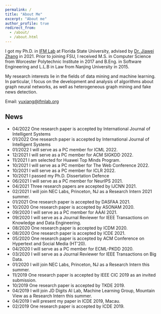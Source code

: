 ```yaml
---
permalink: /
title: "About Me"
excerpt: "About me"
author_profile: true
redirect_from: 
  - /about/
  - /about.html
---
```


I got my Ph.D. in [IFM Lab](http://www.ifmlab.org/) at Florida State University, advised by [Dr. Jiawei Zhang](http://www.ifmlab.org/) in 2021. Prior to joining FSU, I received M.S. in Computer Science from Worcester Polytechnic Institute in 2017 and B.Eng. in Software Engineering and L.L.B in Law from Nanjing University in 2015.​

My research interests lie in the fields of data mining and machine learning. In particular, I focus on the development and analysis of algorithms about graph neural networks, as well as heterogeneous graph mining and fake news detection.


​Email: yuxiang@ifmlab.org


News
------
* 04/2022 One research paper is accepted by International Journal of Intelligent Systems
* 01/2022 One research paper is accepted by International Journal of Intelligent Systems
* 01/2022 I will serve as a PC member for ICML 2022.
* 12/2021 I will serve as a PC member for ACM SIGKDD 2022.
* 11/2021 I am selected for Huawei Top Minds Program.
* 10/2021 I will serve as a PC member for The Web Conference 2022.
* 10/2021 I will serve as a PC member for ICLR 2022.
* 10/2021 I passed my Ph.D. Dissertation Defence
* 06/2021 I will serve as a PC member for NeurIPS 2021.
* 04/2021 Three research papers are accepted by IJCNN 2021.
* 02/2021 I will join NEC Labs, Princeton, NJ as a Research Intern 2021 summer.
* 01/2021 One research paper is accepted by DASFAA 2021.
* 10/2020 One research paper is accepted by ASONAM 2020.
* 09/2020 I will serve as a PC member for AAAI 2021.
* 09/2020 I will serve as a Journal Reviewer for IEEE Transactions on Knowledge and Data Engineering.
* 08/2020 One research paper is accepted by ICDM 2020.
* 08/2020 One research paper is accepted by ICDE 2021.
* 05/2020 One research paper is accepted by ACM Conference on Hypertext and Social Media (HT’20).
* 04/2020 I will serve as a PC member for ECML-PKDD 2020.
* 03/2020 I will serve as a Journal Reviewer for IEEE Transactions on Big Data.
* 01/2020 I will join NEC Labs, Princeton, NJ as a Research Intern this summer.
* 11/2019 One research paper is accepted by IEEE CIC 2019 as an invited submission.
* 10/2019 One research paper is accepted by TKDE 2019.
* 04/2019 I will join JD Digits AI Lab, Machine Learning Group, Mountain View as a Research Intern this summer.
* 04/2019 I will present my paper in ICDE 2019, Macau.
* 02/2019 One research paper is accepted by ICDE 2019.
